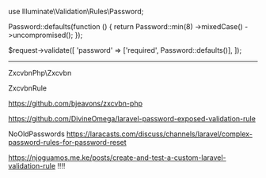 use Illuminate\Validation\Rules\Password; 
 
 Password::defaults(function () {
            return Password::min(8)
                           ->mixedCase()
                           ->uncompromised();
        });


$request->validate([
    'password' => ['required', Password::defaults()],
]);

---

ZxcvbnPhp\Zxcvbn

ZxcvbnRule

https://github.com/bjeavons/zxcvbn-php

https://github.com/DivineOmega/laravel-password-exposed-validation-rule

NoOldPasswords
https://laracasts.com/discuss/channels/laravel/complex-password-rules-for-password-reset


https://njoguamos.me.ke/posts/create-and-test-a-custom-laravel-validation-rule !!!!